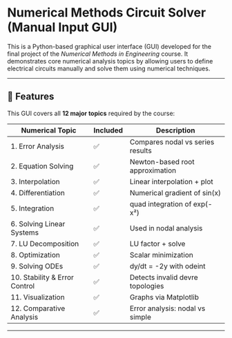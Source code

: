 # Numerical Methods Circuit Solver (Manual Input GUI)

This is a Python-based graphical user interface (GUI) developed for the final project of the *Numerical Methods in Engineering* course. It demonstrates core numerical analysis topics by allowing users to define electrical circuits manually and solve them using numerical techniques.

---

## 🔧 Features

This GUI covers all **12 major topics** required by the course:

| Numerical Topic                | Included | Description |
|-------------------------------|----------|-------------|
| 1. Error Analysis             | ✅       | Compares nodal vs series results |
| 2. Equation Solving           | ✅       | Newton-based root approximation |
| 3. Interpolation              | ✅       | Linear interpolation + plot |
| 4. Differentiation            | ✅       | Numerical gradient of sin(x) |
| 5. Integration                | ✅       | quad integration of exp(-x²) |
| 6. Solving Linear Systems     | ✅       | Used in nodal analysis |
| 7. LU Decomposition           | ✅       | LU factor + solve |
| 8. Optimization               | ✅       | Scalar minimization |
| 9. Solving ODEs               | ✅       | dy/dt = -2y with odeint |
|10. Stability & Error Control  | ✅       | Detects invalid devre topologies |
|11. Visualization              | ✅       | Graphs via Matplotlib |
|12. Comparative Analysis       | ✅       | Error analysis: nodal vs simple |

---



